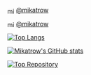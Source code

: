 <a href="https://twitter.com/mikatrow" target="blank"><img align="center" src="https://raw.githubusercontent.com/rahuldkjain/github-profile-readme-generator/master/src/images/icons/Social/twitter.svg" alt="mikatrow" height="15" width="20"/>@mikatrow</a>

<a href="https://instagram.com/mikatrow" target="blank"><img align="center" src="https://raw.githubusercontent.com/rahuldkjain/github-profile-readme-generator/master/src/images/icons/Social/instagram.svg" alt="mikatrow" height="15" width="20"/>@mikatrow</a>

[![Top Langs](https://github-readme-stats.vercel.app/api/top-langs/?username=mikatrow&show_icons=true&theme=tokyonight)](https://github.com/mikatrow/mikatrow)

[![Mikatrow's GitHub stats](https://github-readme-stats.vercel.app/api?username=mikatrow&show_icons=true&theme=tokyonight)](https://github.com/mikatrow/mikatrow)

[![Top Repository](https://github-readme-stats.vercel.app/api/pin/?username=mikatrow&repo=Python-Projects&show_icons=true&theme=tokyonight)](https://github.com/mikatrow/mikatrow)
